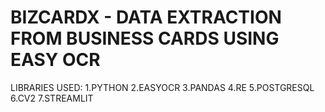 # BIZCARDX - DATA EXTRACTION FROM BUSINESS CARDS USING EASY OCR

LIBRARIES USED:
1.PYTHON
2.EASYOCR
3.PANDAS
4.RE
5.POSTGRESQL
6.CV2
7.STREAMLIT

